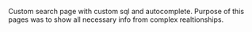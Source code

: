 Custom search page with custom sql and autocomplete.
Purpose of this pages was to show all necessary info from complex realtionships.